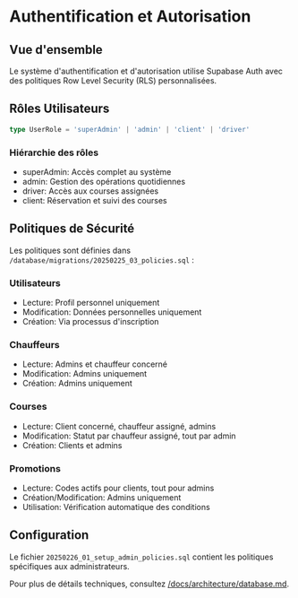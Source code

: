 # Authentification et Autorisation

## Vue d'ensemble

Le système d'authentification et d'autorisation utilise Supabase Auth avec des politiques Row Level Security (RLS) personnalisées.

## Rôles Utilisateurs

```typescript
type UserRole = 'superAdmin' | 'admin' | 'client' | 'driver'
```

### Hiérarchie des rôles
- superAdmin: Accès complet au système
- admin: Gestion des opérations quotidiennes
- driver: Accès aux courses assignées
- client: Réservation et suivi des courses

## Politiques de Sécurité

Les politiques sont définies dans `/database/migrations/20250225_03_policies.sql` :

### Utilisateurs
- Lecture: Profil personnel uniquement
- Modification: Données personnelles uniquement
- Création: Via processus d'inscription

### Chauffeurs
- Lecture: Admins et chauffeur concerné
- Modification: Admins uniquement
- Création: Admins uniquement

### Courses
- Lecture: Client concerné, chauffeur assigné, admins
- Modification: Statut par chauffeur assigné, tout par admin
- Création: Clients et admins

### Promotions
- Lecture: Codes actifs pour clients, tout pour admins
- Création/Modification: Admins uniquement
- Utilisation: Vérification automatique des conditions

## Configuration

Le fichier `20250226_01_setup_admin_policies.sql` contient les politiques spécifiques aux administrateurs.

Pour plus de détails techniques, consultez [/docs/architecture/database.md](/docs/architecture/database.md).
